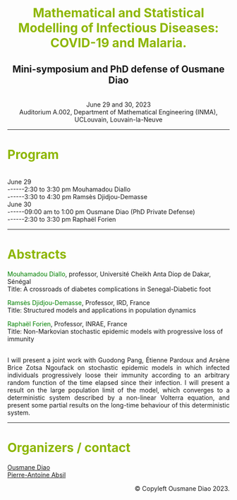 <div align="center">
  <h1><span style="color:#8db600">Mathematical and Statistical Modelling of Infectious Diseases: COVID-19 and Malaria.</span></h1>
  <h2>Mini-symposium and PhD defense of Ousmane Diao</h2>
  <br>June 29 and 30, 2023 
  <br>Auditorium A.002, Department of Mathematical Engineering (INMA), UCLouvain, Louvain-la-Neuve
</div>

---
<h1><span style="color:#8db600">Program</span></h1>
<br>June 29
<br>------2:30 to 3:30 pm Mouhamadou Diallo
<br>------3:30 to 4:30 pm Ramsès Djidjou-Demasse
<br>June 30
<br>------09:00 am to 1:00 pm Ousmane Diao (PhD Private Defense)
<br>------2:30 to 3:30 pm Raphaël Forien


---
<h1><span style="color:#8db600">Abstracts</span></h1>

<span style="color:#008000">Mouhamadou Diallo</span>, professor, Université Cheikh Anta Diop de Dakar, Sénégal
<br>Title: A crossroads of diabetes complications in Senegal-Diabetic foot

<span style="color:#008000">Ramsès Djidjou-Demasse</span>, Professor, IRD, France
<br>Title: Structured models and applications in population dynamics


<span style="color:#008000">Raphaël Forien</span>, Professor, INRAE, France
<br>Title: Non-Markovian stochastic epidemic models with progressive loss of immunity
<p align="justify">
<br>I will present a joint work with Guodong Pang, Étienne Pardoux and Arsène Brice Zotsa Ngoufack on stochastic epidemic models in which infected individuals progressively loose their immunity according to an arbitrary random function of the time elapsed since their infection. I will present a result on the large population limit of the model, which converges to a deterministic system described by a non-linear Volterra equation, and present some partial results on the long-time behaviour of this deterministic system.
</p>

---
<h1><span style="color:#8db600">Organizers / contact</span></h1>
<a href='https://perso.uclouvain.be/ousmane.diao/'>Ousmane Diao</a>
<br><a href='https://sites.uclouvain.be/absil/'>Pierre-Antoine Absil</a>



<p align="right">&copy; Copyleft Ousmane Diao 2023.</p>
